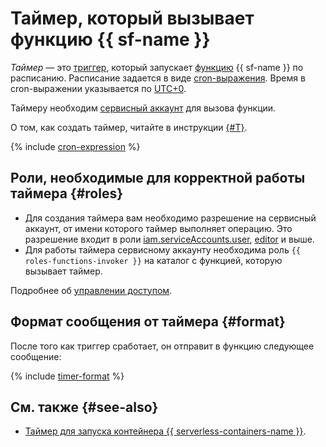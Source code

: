 # Таймер, который вызывает функцию {{ sf-name }}

_Таймер_ — это [триггер](../trigger/), который запускает [функцию](../function.md) {{ sf-name }} по расписанию. Расписание задается в виде [cron-выражения](#cron-expression). Время в cron-выражении указывается по [UTC+0](https://ru.wikipedia.org/wiki/Всемирное_координированное_время).

Таймеру необходим [сервисный аккаунт](../../../iam/concepts/users/service-accounts.md) для вызова функции.

О том, как создать таймер, читайте в инструкции [{#T}](../../operations/trigger/timer-create.md).

{% include [cron-expression](../../../_includes/functions/cron-expression.md) %}

## Роли, необходимые для корректной работы таймера {#roles}

* Для создания таймера вам необходимо разрешение на сервисный аккаунт, от имени которого таймер выполняет операцию. Это разрешение входит в роли [iam.serviceAccounts.user](../../../iam/concepts/access-control/roles.md#sa-user), [editor](../../../iam/concepts/access-control/roles.md#editor) и выше.
* Для работы таймера сервисному аккаунту необходима роль `{{ roles-functions-invoker }}` на каталог с функцией, которую вызывает таймер.

Подробнее об [управлении доступом](../../security/index.md).

## Формат сообщения от таймера {#format}

После того как триггер сработает, он отправит в функцию следующее сообщение:

{% include [timer-format](../../../_includes/functions/timer-format.md) %}

## См. также {#see-also}

* [Таймер для запуска контейнера {{ serverless-containers-name }}](../../../serverless-containers/concepts/trigger/timer.md).
